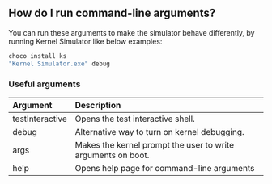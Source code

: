 ## How do I run command-line arguments?

You can run these arguments to make the simulator behave differently, by running Kernel Simulator like below examples:
```cmd
choco install ks
"Kernel Simulator.exe" debug
```

### Useful arguments

| Argument        | Description
|:----------------|:------------
| testInteractive | Opens the test interactive shell.
| debug           | Alternative way to turn on kernel debugging.
| args            | Makes the kernel prompt the user to write arguments on boot.
| help            | Opens help page for command-line arguments